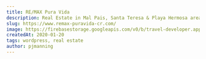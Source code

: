 ```yaml
---
title: RE/MAX Pura Vida
description: Real Estate in Mal Pais, Santa Teresa & Playa Hermosa area.
slug: https://www.remax-puravida-cr.com/
image: https://firebasestorage.googleapis.com/v0/b/travel-developer.appspot.com/o/work%2Fremax.jpg?alt=media&token=348e3038-4270-4fb5-920c-659e03b6c478
createdAt: 2020-01-20
tags: wordpress, real estate
author: pjmanning
---
```

